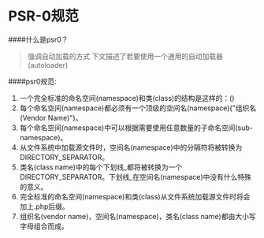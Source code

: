 # PSR-0规范

####什么是psr0？

> 强调自动加载的方式
下文描述了若要使用一个通用的自动加载器(autoloader)

####psr0规范:

1. 一个完全标准的命名空间(namespace)和类(class)的结构是这样的：\()
2. 每个命名空间(namespace)都必须有一个顶级的空间名(namespace)("组织名(Vendor Name)")。
3. 每个命名空间(namespace)中可以根据需要使用任意数量的子命名空间(sub-namespace)。
4. 从文件系统中加载源文件时，空间名(namespace)中的分隔符将被转换为 DIRECTORY_SEPARATOR。
5. 类名(class name)中的每个下划线_都将被转换为一个DIRECTORY_SEPARATOR。下划线_在空间名(namespace)中没有什么特殊的意义。
6. 完全标准的命名空间(namespace)和类(class)从文件系统加载源文件时将会加上.php后缀。
7. 组织名(vendor name)，空间名(namespace)，类名(class name)都由大小写字母组合而成。